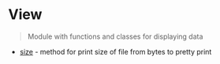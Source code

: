 # View 

> Module with functions and classes for displaying data

+ [size](./converter_size_to_pretty_view.py) - method for print size of file from bytes to pretty print